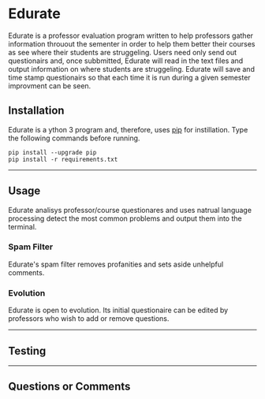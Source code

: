 
# Edurate

Edurate is a professor evaluation program written to help professors gather information throuout the sementer in order to help them
better their courses as see where their students are struggeling. Users need only send out questionairs and, once subbmitted, Edurate
will read in the text files and output information on where students are struggeling. Edurate will save and time stamp questionairs so
that each time it is run during a given semester improvment can be seen.

## Installation

Edurate is a ython 3 program and, therefore, uses [pip](https://pip.pypa.io/en/stable/installing/) for instillation. Type the following 
commands before running.

```shell
pip install --upgrade pip
pip install -r requirements.txt
```

---

## Usage

Edurate analisys professor/course questionares and uses natrual language processing detect the most common problems and output them into 
the terminal.

### Spam Filter

Edurate's spam filter removes profanities and sets aside unhelpful comments. 

### Evolution

Edurate is open to evolution. Its initial questionaire can be edited by professors who wish to add or remove questions.

---

## Testing


---

## Questions or Comments
